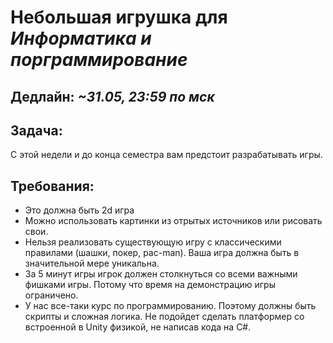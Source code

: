 # Небольшая игрушка для *Информатика и порграммирование*

## Дедлайн: *~31.05, 23:59 по мск*

## Задача:
С этой недели и до конца семестра вам
предстоит разрабатывать игры.

## Требования:

* Это должна быть 2d игра
* Можно использовать картинки из отрытых источников или рисовать свои.
* Нельзя реализовать существующую игру с классическими правилами (шашки, покер, pac-man). Ваша игра должна быть в значительной мере уникальна.
* За 5 минут игры игрок должен столкнуться со всеми важными фишками игры. Потому что время на демонстрацию игры ограничено.
* У нас все-таки курс по программированию. Поэтому должны быть скрипты и сложная логика. Не подойдет сделать платформер со встроенной в Unity физикой, не написав кода на С#.